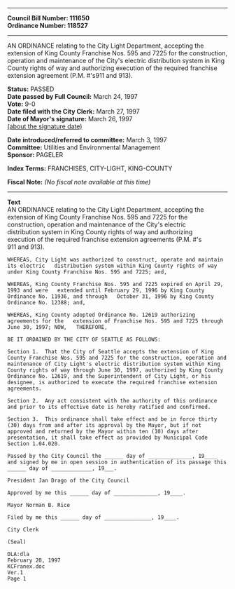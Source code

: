 * * * * *  
  
**Council Bill Number: [](#h0)[](#h2)111650**   
**Ordinance Number: 118527**  
  
* * * * *  
  
AN ORDINANCE relating to the City Light Department, accepting the extension of King County Franchise Nos. 595 and 7225 for the construction, operation and maintenance of the City's electric distribution system in King County rights of way and authorizing execution of the required franchise extension agreement (P.M. \#'s911 and 913).  
  
**Status:** PASSED   
**Date passed by Full Council:** March 24, 1997   
**Vote:** 9-0   
**Date filed with the City Clerk:** March 27, 1997   
**Date of Mayor's signature:** March 26, 1997   
[(about the signature date)](/~public/approvaldate.htm)   
  
  
**Date introduced/referred to committee:** March 3, 1997   
**Committee:** Utilities and Environmental Management   
**Sponsor:** PAGELER   
  
**Index Terms:** FRANCHISES, CITY-LIGHT, KING-COUNTY  
  
**Fiscal Note:** *(No fiscal note available at this time)*  
  
* * * * *  
  
**Text**  
    AN ORDINANCE relating to the City Light Department, accepting the  
    extension of King County Franchise Nos. 595 and 7225 for the  
    construction, operation and maintenance of the City's electric  
    distribution system in King County rights of way and authorizing  
    execution of the required franchise extension agreements  (P.M. #'s  
    911 and 913).  
  
    WHEREAS, City Light was authorized to construct, operate and maintain  
    its electric   distribution system within King County rights of way  
    under King County Franchise Nos. 595 and 7225; and,  
  
    WHEREAS, King County Franchise Nos. 595 and 7225 expired on April 29,  
    1993 and were   extended until February 29, 1996 by King County  
    Ordinance No. 11936, and through   October 31, 1996 by King County  
    Ordinance No. 12388; and,  
  
    WHEREAS, King County adopted Ordinance No. 12619 authorizing  
    agreements for the   extension of Franchise Nos. 595 and 7225 through  
    June 30, 1997; NOW,   THEREFORE,  
  
    BE IT ORDAINED BY THE CITY OF SEATTLE AS FOLLOWS:  
  
    Section 1.  That the City of Seattle accepts the extension of King  
    County Franchise Nos. 595 and 7225 for the construction, operation and  
    maintenance of City Light's electric distribution system within King  
    County rights of way through June 30, 1997, authorized by King County  
    Ordinance No. 12619, and the Superintendent of City Light, or his  
    designee, is authorized to execute the required franchise extension  
    agreements.  
  
    Section 2.  Any act consistent with the authority of this ordinance  
    and prior to its effective date is hereby ratified and confirmed.  
  
    Section 3.  This ordinance shall take effect and be in force thirty  
    (30) days from and after its approval by the Mayor, but if not  
    approved and returned by the Mayor within ten (10) days after  
    presentation, it shall take effect as provided by Municipal Code  
    Section 1.04.020.  
  
    Passed by the City Council the ______ day of ______________, 19____  
    and signed by me in open session in authentication of its passage this  
    ______ day of _____________, 19___.  
  
    President Jan Drago of the City Council  
  
    Approved by me this ______ day of ______________, 19____.  
  
    Mayor Norman B. Rice  
  
    Filed by me this ______ day of _______________, 19____.  
  
    City Clerk  
  
    (Seal)  
  
    DLA:dla  
    February 20, 1997  
    KCFranex.doc  
    Ver.1  
    Page 1  
